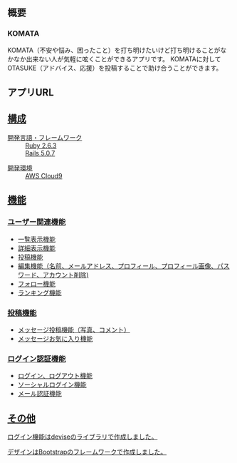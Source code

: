<h2>概要</h2>
<h3>KOMATA</h3>
<p>
KOMATA（不安や悩み、困ったこと）を打ち明けたいけど打ち明けることがなかなか出来ない人が気軽に呟くことができるアプリです。 KOMATAに対してOTASUKE（アドバイス、応援）を投稿することで助け合うことができます。
</p>

<h2>アプリURL</h2>
<p><a href="https://komata-app.herokuapp.com"></p>

<h2>構成</h2>
<dl>
	<dt>開発言語・フレームワーク</dt>
	<dd>Ruby 2.6.3</dd>
	<dd>Rails 5.0.7</dd>
</dl>
<dl>
	<dt>開発環境</dt>
	<dd>AWS Cloud9</dd>
</dl>

<h2>機能</h2>

<h3>ユーザー関連機能</h3>
<ul>
	<li>一覧表示機能</li>
	<li>詳細表示機能</li>
	<li>投稿機能</li>
	<li>編集機能（名前、メールアドレス、プロフィール、プロフィール画像、パスワード、アカウント削除)</li>
	<li>フォロー機能</li>
	<li>ランキング機能</li>
</ul>

<h3>投稿機能</h3>
<ul>
	<li>メッセージ投稿機能（写真、コメント）</li>
	<li>メッセージお気に入り機能</li>
</ul>

<h3>ログイン認証機能</h3>
<ul>
	<li>ログイン、ログアウト機能</li>
	<li>ソーシャルログイン機能</li>
	<li>メール認証機能</li>
</ul>

<h2>その他</h2>
<p>ログイン機能はdeviseのライブラリで作成しました。</p>
<p>デザインはBootstrapのフレームワークで作成しました。</p>




		

